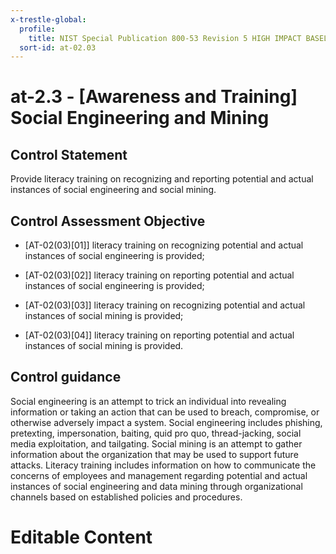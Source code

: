 ```yaml
---
x-trestle-global:
  profile:
    title: NIST Special Publication 800-53 Revision 5 HIGH IMPACT BASELINE
  sort-id: at-02.03
---
```


# at-2.3 - \[Awareness and Training\] Social Engineering and Mining

## Control Statement

Provide literacy training on recognizing and reporting potential and actual instances of social engineering and social mining.

## Control Assessment Objective

- \[AT-02(03)[01]\] literacy training on recognizing potential and actual instances of social engineering is provided;

- \[AT-02(03)[02]\] literacy training on reporting potential and actual instances of social engineering is provided;

- \[AT-02(03)[03]\] literacy training on recognizing potential and actual instances of social mining is provided;

- \[AT-02(03)[04]\] literacy training on reporting potential and actual instances of social mining is provided.

## Control guidance

Social engineering is an attempt to trick an individual into revealing information or taking an action that can be used to breach, compromise, or otherwise adversely impact a system. Social engineering includes phishing, pretexting, impersonation, baiting, quid pro quo, thread-jacking, social media exploitation, and tailgating. Social mining is an attempt to gather information about the organization that may be used to support future attacks. Literacy training includes information on how to communicate the concerns of employees and management regarding potential and actual instances of social engineering and data mining through organizational channels based on established policies and procedures.

# Editable Content

<!-- Make additions and edits below -->
<!-- The above represents the contents of the control as received by the profile, prior to additions. -->
<!-- If the profile makes additions to the control, they will appear below. -->
<!-- The above markdown may not be edited but you may edit the content below, and/or introduce new additions to be made by the profile. -->
<!-- If there is a yaml header at the top, parameter values may be edited. Use --set-parameters to incorporate the changes during assembly. -->
<!-- The content here will then replace what is in the profile for this control, after running profile-assemble. -->
<!-- The current profile has no added parts for this control, but you may add new ones here. -->
<!-- Each addition must have a heading either of the form ## Control my_addition_name -->
<!-- or ## Part a. (where the a. refers to one of the control statement labels.) -->
<!-- "## Control" parts are new parts added after the statement part. -->
<!-- "## Part" parts are new parts added into the top-level statement part with that label. -->
<!-- Subparts may be added with nested hash levels of the form ### My Subpart Name -->
<!-- underneath the parent ## Control or ## Part being added -->
<!-- See https://oscal-compass.github.io/compliance-trestle/tutorials/ssp_profile_catalog_authoring/ssp_profile_catalog_authoring for guidance. -->
